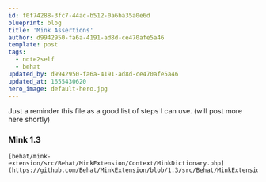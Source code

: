 ```yaml
---
id: f0f74288-3fc7-44ac-b512-0a6ba35a0e6d
blueprint: blog
title: 'Mink Assertions'
author: d9942950-fa6a-4191-ad8d-ce470afe5a46
template: post
tags:
  - note2self
  - behat
updated_by: d9942950-fa6a-4191-ad8d-ce470afe5a46
updated_at: 1655430620
hero_image: default-hero.jpg
---
```

Just a reminder this file as a good list of steps I can use. (will post more here shortly)

### Mink 1.3

~~~
[behat/mink-extension/src/Behat/MinkExtension/Context/MinkDictionary.php](https://github.com/Behat/MinkExtension/blob/1.3/src/Behat/MinkExtension/Context/MinkDictionary.php)
~~~



